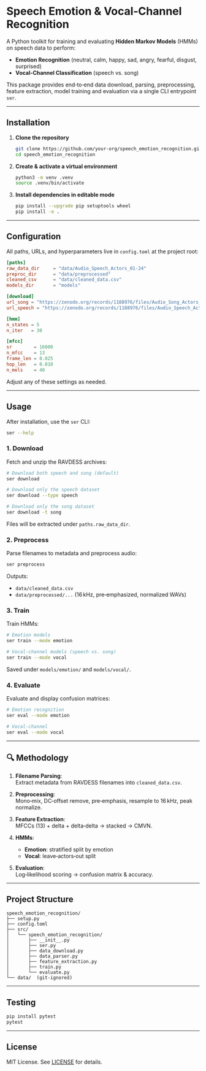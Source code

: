 # Speech Emotion & Vocal‑Channel Recognition

A Python toolkit for training and evaluating **Hidden Markov Models** (HMMs) on speech data to perform:

- **Emotion Recognition** (neutral, calm, happy, sad, angry, fearful, disgust, surprised)  
- **Vocal‑Channel Classification** (speech vs. song)

This package provides end‑to‑end data download, parsing, preprocessing, feature extraction, model training and evaluation via a single CLI entrypoint `ser`.

---

## Installation

1. **Clone the repository**  
   ```bash
   git clone https://github.com/your‑org/speech_emotion_recognition.git
   cd speech_emotion_recognition
   ```

2. **Create & activate a virtual environment**  
   ```bash
   python3 -m venv .venv
   source .venv/bin/activate
   ```

3. **Install dependencies in editable mode**  
   ```bash
   pip install --upgrade pip setuptools wheel
   pip install -e .
   ```

---

## Configuration

All paths, URLs, and hyperparameters live in `config.toml` at the project root:

```toml
[paths]
raw_data_dir     = "data/Audio_Speech_Actors_01-24"
preproc_dir      = "data/preprocessed"
cleaned_csv      = "data/cleaned_data.csv"
models_dir       = "models"

[download]
url_song = "https://zenodo.org/records/1188976/files/Audio_Song_Actors_01-24.zip?download=1"
url_speech = "https://zenodo.org/records/1188976/files/Audio_Speech_Actors_01-24.zip?download=1"

[hmm]
n_states = 5
n_iter   = 30

[mfcc]
sr        = 16000
n_mfcc    = 13
frame_len = 0.025
hop_len   = 0.010
n_mels    = 40
```

Adjust any of these settings as needed.

---

## Usage

After installation, use the `ser` CLI:

```bash
ser --help
```

### 1. Download

Fetch and unzip the RAVDESS archives:

```bash
# Download both speech and song (default)
ser download

# Download only the speech dataset
ser download --type speech

# Download only the song dataset
ser download -t song
```

Files will be extracted under `paths.raw_data_dir`.

### 2. Preprocess

Parse filenames to metadata and preprocess audio:

```bash
ser preprocess
```

Outputs:

- `data/cleaned_data.csv`  
- `data/preprocessed/...` (16 kHz, pre‑emphasized, normalized WAVs)

### 3. Train

Train HMMs:

```bash
# Emotion models
ser train --mode emotion

# Vocal‑channel models (speech vs. song)
ser train --mode vocal
```

Saved under `models/emotion/` and `models/vocal/`.

### 4. Evaluate

Evaluate and display confusion matrices:

```bash
# Emotion recognition
ser eval --mode emotion

# Vocal‑channel
ser eval --mode vocal
```

---

## 🔍 Methodology

1. **Filename Parsing**:  
   Extract metadata from RAVDESS filenames into `cleaned_data.csv`.

2. **Preprocessing**:  
   Mono‑mix, DC‑offset remove, pre‑emphasis, resample to 16 kHz, peak normalize.

3. **Feature Extraction**:  
   MFCCs (13) + delta + delta‑delta → stacked → CMVN.

4. **HMMs**:  
   - **Emotion**: stratified split by emotion  
   - **Vocal**: leave‑actors‑out split  

5. **Evaluation**:  
   Log‑likelihood scoring → confusion matrix & accuracy.

---

## Project Structure

```
speech_emotion_recognition/
├── setup.py
├── config.toml
├── src/
│   └── speech_emotion_recognition/
│       ├── __init__.py
│       ├── ser.py
│       ├── data_download.py
│       ├── data_parser.py
│       ├── feature_extraction.py
│       ├── train.py
│       └── evaluate.py
└── data/  (git‑ignored)
```

---

## Testing

```bash
pip install pytest
pytest
```

---

## License

MIT License. See [LICENSE](LICENSE) for details.